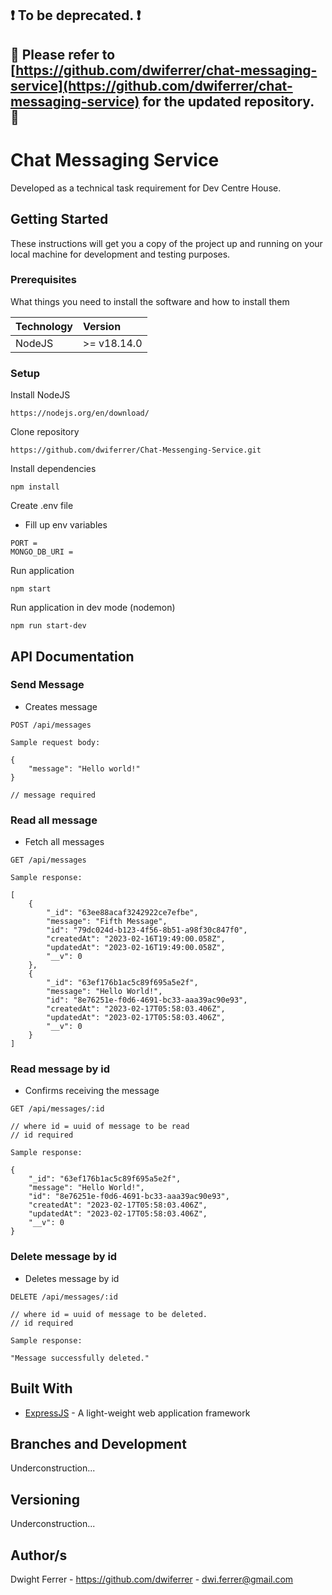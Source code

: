 ## :exclamation: To be deprecated. :exclamation:

## :red_circle: Please refer to [https://github.com/dwiferrer/chat-messaging-service](https://github.com/dwiferrer/chat-messaging-service) for the updated repository. :red_circle:

# Chat Messaging Service

Developed as a technical task requirement for Dev Centre House.

## Getting Started

These instructions will get you a copy of the project up and running on your local machine for development and testing purposes.

### Prerequisites

What things you need to install the software and how to install them

| Technology | Version     |
| :--------- | :---------- |
| NodeJS     | >= v18.14.0 |

### Setup

Install NodeJS

```
https://nodejs.org/en/download/
```

Clone repository

```
https://github.com/dwiferrer/Chat-Messenging-Service.git
```

Install dependencies

```
npm install
```

Create .env file

- Fill up env variables

```
PORT =
MONGO_DB_URI =
```

Run application

```
npm start
```

Run application in dev mode (nodemon)

```
npm run start-dev
```

## API Documentation

### Send Message

- Creates message

```
POST /api/messages
```

```
Sample request body:

{
    "message": "Hello world!"
}

// message required
```

### Read all message

- Fetch all messages

```
GET /api/messages
```

```
Sample response:

[
    {
        "_id": "63ee88acaf3242922ce7efbe",
        "message": "Fifth Message",
        "id": "79dc024d-b123-4f56-8b51-a98f30c847f0",
        "createdAt": "2023-02-16T19:49:00.058Z",
        "updatedAt": "2023-02-16T19:49:00.058Z",
        "__v": 0
    },
    {
        "_id": "63ef176b1ac5c89f695a5e2f",
        "message": "Hello World!",
        "id": "8e76251e-f0d6-4691-bc33-aaa39ac90e93",
        "createdAt": "2023-02-17T05:58:03.406Z",
        "updatedAt": "2023-02-17T05:58:03.406Z",
        "__v": 0
    }
]
```

### Read message by id

- Confirms receiving the message

```
GET /api/messages/:id

// where id = uuid of message to be read
// id required
```

```
Sample response:

{
    "_id": "63ef176b1ac5c89f695a5e2f",
    "message": "Hello World!",
    "id": "8e76251e-f0d6-4691-bc33-aaa39ac90e93",
    "createdAt": "2023-02-17T05:58:03.406Z",
    "updatedAt": "2023-02-17T05:58:03.406Z",
    "__v": 0
}
```

### Delete message by id

- Deletes message by id

```
DELETE /api/messages/:id

// where id = uuid of message to be deleted.
// id required
```

```
Sample response:

"Message successfully deleted."
```

## Built With

- [ExpressJS](https://expressjs.com/) - A light-weight web application framework

## Branches and Development

Underconstruction...

## Versioning

Underconstruction...

## Author/s

Dwight Ferrer - https://github.com/dwiferrer - dwi.ferrer@gmail.com
